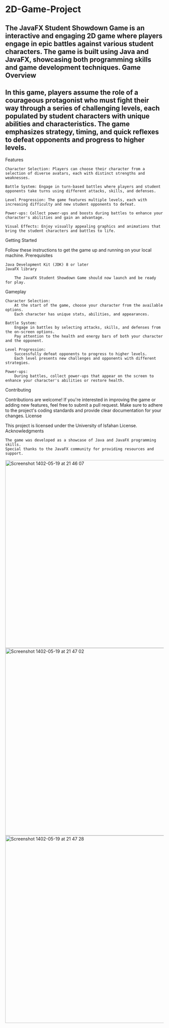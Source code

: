 # 2D-Game-Project
The JavaFX Student Showdown Game is an interactive and engaging 2D game where players engage in epic battles against various student characters. The game is built using Java and JavaFX, showcasing both programming skills and game development techniques.
Game Overview
-----------------------------------------------------------
In this game, players assume the role of a courageous protagonist who must fight their way through a series of challenging levels, each populated by student characters with unique abilities and characteristics. The game emphasizes strategy, timing, and quick reflexes to defeat opponents and progress to higher levels.
---------
Features

    Character Selection: Players can choose their character from a selection of diverse avatars, each with distinct strengths and weaknesses.

    Battle System: Engage in turn-based battles where players and student opponents take turns using different attacks, skills, and defenses.

    Level Progression: The game features multiple levels, each with increasing difficulty and new student opponents to defeat.

    Power-ups: Collect power-ups and boosts during battles to enhance your character's abilities and gain an advantage.

    Visual Effects: Enjoy visually appealing graphics and animations that bring the student characters and battles to life.

Getting Started

Follow these instructions to get the game up and running on your local machine.
Prerequisites

    Java Development Kit (JDK) 8 or later
    JavaFX library

        The JavaFX Student Showdown Game should now launch and be ready for play.

Gameplay

    Character Selection:
        At the start of the game, choose your character from the available options.
        Each character has unique stats, abilities, and appearances.

    Battle System:
        Engage in battles by selecting attacks, skills, and defenses from the on-screen options.
        Pay attention to the health and energy bars of both your character and the opponent.

    Level Progression:
        Successfully defeat opponents to progress to higher levels.
        Each level presents new challenges and opponents with different strategies.

    Power-ups:
        During battles, collect power-ups that appear on the screen to enhance your character's abilities or restore health.

Contributing

Contributions are welcome! If you're interested in improving the game or adding new features, feel free to submit a pull request. Make sure to adhere to the project's coding standards and provide clear documentation for your changes.
License

This project is licensed under the University of Isfahan License.
Acknowledgments

    The game was developed as a showcase of Java and JavaFX programming skills.
    Special thanks to the JavaFX community for providing resources and support.

<img width="595" alt="Screenshot 1402-05-19 at 21 46 07" src="https://github.com/1381saber/2D-Game-Project/assets/87490751/fa673fe9-fe3a-4dec-9b87-6b683289206a">
<img width="594" alt="Screenshot 1402-05-19 at 21 47 02" src="https://github.com/1381saber/2D-Game-Project/assets/87490751/65e3e5f3-5d1f-43f9-b08c-5fbb0095b654">
<img width="594" alt="Screenshot 1402-05-19 at 21 47 28" src="https://github.com/1381saber/2D-Game-Project/assets/87490751/8332b340-c557-4731-94fe-337b052640b6">

